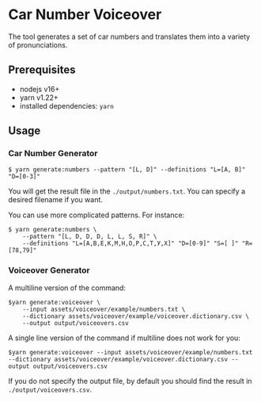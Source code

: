 # Car Number Voiceover

The tool generates a set of car numbers and translates them into a
variety of pronunciations.

## Prerequisites

* nodejs v16+
* yarn v1.22+
* installed dependencies: `yarn`

## Usage

### Car Number Generator

```shell
$ yarn generate:numbers --pattern "[L, D]" --definitions "L=[A, B]" "D=[0-3]"
```

You will get the result file in the `./output/numbers.txt`. You can
specify a desired filename if you want.

You can use more complicated patterns. For instance:

```shell
$ yarn generate:numbers \
    --pattern "[L, D, D, D, L, L, S, R]" \
    --definitions "L=[А,В,Е,К,М,Н,О,Р,С,Т,У,Х]" "D=[0-9]" "S=[ ]" "R=[78,79]"
```

### Voiceover Generator

A multiline version of the command:

```shell
$yarn generate:voiceover \
    --input assets/voiceover/example/numbers.txt \
    --dictionary assets/voiceover/example/voiceover.dictionary.csv \
    --output output/voiceovers.csv
```

A single line version of the command if multiline does not work for
you:

```shell
$yarn generate:voiceover --input assets/voiceover/example/numbers.txt --dictionary assets/voiceover/example/voiceover.dictionary.csv --output output/voiceovers.csv
```

If you do not specify the output file, by default you should find the
result in `./output/voiceovers.csv`.